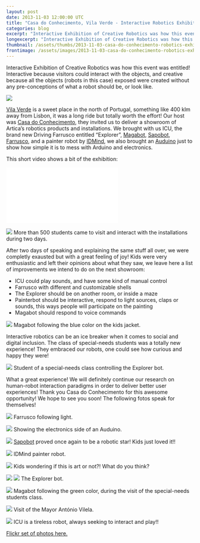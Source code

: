 ```yaml
---
layout: post
date: 2013-11-03 12:00:00 UTC
title: "Casa do Conhecimento, Vila Verde - Interactive Robotics Exhibition"
categories: blog
excerpt: "Interactive Exhibition of Creative Robotics was how this event was entitled! Interactive because visitors could interact with the objects, and creative because all the objects (robots in this case) exposed were created without any pre-conceptions of what a robot should be, or look like."
longexcerpt: "Interactive Exhibition of Creative Robotics was how this event was entitled! Interactive because visitors could interact with the objects, and creative because all the objects (robots in this case) exposed were created without any pre-conceptions of what a robot should be, or look like."
thumbnail: /assets/thumbs/2013-11-03-casa-do-conhecimento-robotics-exhibition-1.jpg
frontimage: /assets/images/2013-11-03-casa-do-conhecimento-robotics-exhibition-1.jpg
---
```


Interactive Exhibition of Creative Robotics was how this event was entitled! Interactive because visitors could interact with the objects, and creative because all the objects (robots in this case) exposed were created without any pre-conceptions of what a robot should be, or look like.

<a href="http://www.flickr.com/photos/guibot/10636764763/"><img src="/assets/images/2013-11-03-casa-do-conhecimento-robotics-exhibition-1.jpg"></a>

<a href="http://www.google.com/url?q=http%3A%2F%2Fwww.cm-vilaverde.pt%2Findex.php%3Foption%3Dcom_content%26task%3Dview%26id%3D2223&sa=D&sntz=1&usg=AFQjCNHaNPwRZHIGZugDoI1ThYdT0AXIJQ">Vila Verde</a> is a sweet place in the north of Portugal, something like 400 klm away from Lisbon, it was a long ride but totally worth the effort! Our host was <a href="http://www.casadoconhecimento.pt/2013/10/mostra-interativa-de-robotica-criativa_31.html">Casa do Conhecimento</a>, they invited us to deliver a showroom of Artica’s robotics products and installations. We brought with us ICU, the brand new Driving Farrusco entitled “Explorer”, <a href="http://magabot.cc">Magabot</a>, <a href="/blog/2011/12/30/sapobot.html">Sapobot</a>, <a href="http://www.guibot.pt/farrusco/">Farrusco</a>, and a painter robot by <a href="http://idmind.pt">IDMind</a>, we also brought an <a href="http://code.google.com/p/tinkerit/wiki/Auduino">Auduino</a> just to show how simple it is to mess with Arduino and electronics.

This short video shows a bit of the exhibition:

<div class="video-container"><iframe src="//www.youtube.com/embed/1vY6tKVLZY0" frameborder="0" allowfullscreen></iframe></div>

<a href="http://www.flickr.com/photos/guibot/10636523874/"><img src="/assets/images/2013-11-03-casa-do-conhecimento-robotics-exhibition-2.jpg"></a>
More than 500 students came to visit and interact with the installations during two days.

After two days of speaking and explaining the same stuff all over, we were completly exausted but with a great feeling of joy! Kids were very enthusiastic and left their opinions about what they saw, we leave here a list of improvements we intend to do on the next showroom:

- ICU could play sounds, and have some kind of manual control
- Farrusco with different and customizable shells
- The Explorer should be on another room, or inside a maze
- Painterbot should be interactive, respond to light sources, claps or sounds, this ways people will participate on the painting
- Magabot should respond to voice commands

<a href="http://www.flickr.com/photos/guibot/10636517445/"><img src="/assets/images/2013-11-03-casa-do-conhecimento-robotics-exhibition-3.jpg"></a>
Magabot following the blue color on the kids jacket.

Interactive robotics can be an ice breaker when it comes to social and digital inclusion. The class of special-needs students was a totally new experience! They embraced our robots, one could see how curious and happy they were! 

<a href="http://www.casadoconhecimento.pt/2013/10/mostra-interativa-de-robotica-criativa_31.html"><img src="/assets/images/2013-11-03-casa-do-conhecimento-robotics-exhibition-4.jpg"></a>
Student of a special-needs class controlling the Explorer bot.

What a great experience! We will definitely continue our research on human-robot interaction paradigms in order to deliver better user experiences! Thank you Casa do Conhecimento for this awesome opportunity! We hope to see you soon! The following fotos speak for themselves!

<a href="http://www.casadoconhecimento.pt/2013/10/mostra-interativa-de-robotica-criativa_31.html"><img src="/assets/images/2013-11-03-casa-do-conhecimento-robotics-exhibition-5.jpg"></a>
Farrusco following light.


<a href="http://www.casadoconhecimento.pt/2013/10/mostra-interativa-de-robotica-criativa_31.html"><img src="/assets/images/2013-11-03-casa-do-conhecimento-robotics-exhibition-6.jpg"></a>
Showing the electronics side of an Auduino.

<a href="http://www.casadoconhecimento.pt/2013/10/mostra-interativa-de-robotica-criativa_31.html"><img src="/assets/images/2013-11-03-casa-do-conhecimento-robotics-exhibition-7.jpg"></a>
<a href="/blog/2011/12/30/sapobot.html">Sapobot</a> proved once again to be a robotic star! Kids just loved it!! 

<a href="http://www.casadoconhecimento.pt/2013/10/mostra-interativa-de-robotica-criativa_31.html"><img src="/assets/images/2013-11-03-casa-do-conhecimento-robotics-exhibition-8.jpg"></a>
IDMind painter robot.

<a href="http://www.flickr.com/photos/guibot/10636531616/"><img src="/assets/images/2013-11-03-casa-do-conhecimento-robotics-exhibition-9.jpg"></a>
Kids wondering if this is art or not?! What do you think? 

<a href="http://www.flickr.com/photos/guibot/10636746483/"><img src="/assets/images/2013-11-03-casa-do-conhecimento-robotics-exhibition-10.jpg"></a>
<a href="http://www.flickr.com/photos/guibot/10636501085/"><img src="/assets/images/2013-11-03-casa-do-conhecimento-robotics-exhibition-11.jpg"></a>
The Explorer bot.

<a href="http://www.flickr.com/photos/guibot/10636507834/"><img src="/assets/images/2013-11-03-casa-do-conhecimento-robotics-exhibition-12.jpg"></a>
Magabot following the green color, during the visit of the special-needs students class.

<a href="http://www.flickr.com/photos/guibot/10636544246/"><img src="/assets/images/2013-11-03-casa-do-conhecimento-robotics-exhibition-13.jpg"></a>
Visit of the Mayor António Vilela. 

<a href="http://www.casadoconhecimento.pt/2013/10/mostra-interativa-de-robotica-criativa_31.html"><img src="/assets/images/2013-11-03-casa-do-conhecimento-robotics-exhibition-14.jpg"></a>
ICU is a tireless robot, always seeking to interact and play!!

<a href="http://www.flickr.com/photos/guibot/sets/72157637242818964/"><i class="icon-flickr"></i> Flickr set of photos here.</a>
